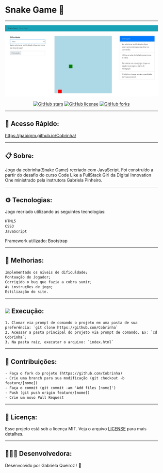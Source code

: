 # Snake Game 🐍
---

<p align="center">
   <img src="public/image/logo.jpg" alt="SnakeGame"/>
</p>

<div align="center">

[![GitHub stars](https://img.shields.io/github/stars/gabiqrm/Cobrinha)](https://github.com/gabiqrm/Cobrinha)<space> <space>[![GitHub license](https://img.shields.io/github/license/gabiqrm/Cobrinha)](https://github.com/gabiqrm/Cobrinha/blob/master/LICENSE)<space> <space>[![GitHub forks](https://img.shields.io/github/forks/gabiqrm/Cobrinha)](https://github.com/gabiqrm/Cobrinha/)

</div>

---
## 🔎 Acesso Rápido:
https://gabiqrm.github.io/Cobrinha/

---

## 📋 Sobre:

Jogo da cobrinha(Snake Game) recriado com JavaScript. 
Foi construído a partir do desafio do curso Code Like a FullStack Girl da Digital Innovation One ministrado pela instrutora Gabriela Pinheiro.

---
## ⚙️ Tecnologias:

Jogo recriado utilizando as seguintes tecnologias:

```bash
HTML5
CSS3
JavaScript
```

Framework utilizado: Bootstrap

---
## 🔧 Melhorias:

```
Implementado os níveis de dificuldade;
Pontuação do Jogador;
Corrigido o bug que fazia a cobra sumir;
As instruções de jogo;
Estilização do site.
```

---
## ![](https://img.icons8.com/metro/20/000000/run-command.png) Execução:
```
1. Clonar via prompt de comando o projeto em uma pasta de sua preferência: `git clone https://github.com/Cobrinha`
2. Acessar a pasta principal do projeto via prompt de comando. Ex: `cd Cobrinha`;
3. Na pasta raiz, executar o arquivo: `index.html`
```

---
## 🔗 Contribuições:
```
- Faça o fork do projeto (https://github.com/Cobrinha)
- Crie uma branch para sua modificação (git checkout -b feature/[nome])
- Faça o commit (git commit -am 'Add files [nome]')
- Push (git push origin feature/[nome])
- Crie um novo Pull Request
```
---
## 🔐 Licença:
Esse projeto está sob a licença MIT. Veja o arquivo [LICENSE](LICENSE) para mais detalhes.

---

## 👩🏻‍💻 Desenvolvedora:

Desenvolvido por Gabriela Queiroz ! 💜
